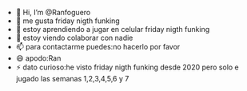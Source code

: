- 👋 Hi, I’m @Ranfoguero
- 👀 me gusta friday nigth funking
- 🌱 estoy aprendiendo a jugar en celular friday nigth funking
- 💞️ estoy viendo colaborar con nadie
- 📫 para contactarme puedes:no hacerlo por favor
- 😄 apodo:Ran
- ⚡ dato curioso:he visto friday nigth funking desde 2020 pero solo e jugado las semanas 1,2,3,4,5,6 y 7

<!---
Ranfoguero/Ranfoguero is a ✨ special ✨ repository because its `README.md` (this file) appears on your GitHub profile.
You can click the Preview link to take a look at your changes.
--->
